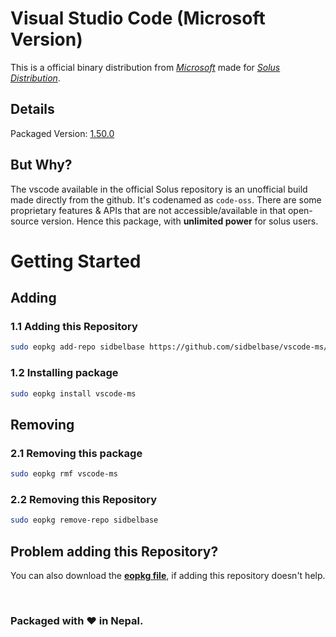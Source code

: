 # Visual Studio Code (Microsoft Version)

This is a official binary distribution from [*Microsoft*](https://code.visualstudio.com/) made for [*Solus Distribution*](https://getsol.us/home/).

## Details

Packaged Version: [1.50.0](https://github.com/sidbelbase/vscode-ms/releases/tag/1.50.0)


## But Why?

The vscode available in the official Solus repository is an unofficial build made directly from the github. It's codenamed as `code-oss`. There are some proprietary features & APIs that are not accessible/available in that open-source version. Hence this package, with **unlimited power** for solus users.

# Getting Started

## Adding

### 1.1 Adding this Repository

```bash
sudo eopkg add-repo sidbelbase https://github.com/sidbelbase/vscode-ms/blob/master/eopkg-index.xml.xz
```


### 1.2 Installing package

```bash
sudo eopkg install vscode-ms
```

## Removing

### 2.1 Removing this package

```bash
sudo eopkg rmf vscode-ms
```

### 2.2 Removing this Repository

```bash
sudo eopkg remove-repo sidbelbase
```

## Problem adding this Repository?

You can also download the [**eopkg file**](https://github.com/sidbelbase/vscode-ms/releases/download/1.50.0/vscode-ms-1.50.0-4-1-x86_64.eopkg), if adding this repository doesn't help.

<br>

### Packaged with ❤️ in Nepal.